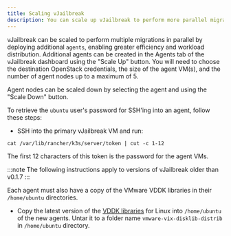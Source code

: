 ```yaml
---
title: Scaling vJailbreak 
description: You can scale up vJailbreak to perform more parallel migrations
---
```


vJailbreak can be scaled to perform multiple migrations in parallel by deploying additional `agents`, enabling greater efficiency and workload distribution.
Additional agents can be created in the Agents tab of the vJailbreak dashboard using the "Scale Up" button. You will need to choose the destination OpenStack credentials, the size of the agent VM(s), and the number of agent nodes up to a maximum of 5.

Agent nodes can be scaled down by selecting the agent and using the "Scale Down" button.

To retrieve the `ubuntu` user's password for SSH'ing into an agent, follow these steps:
- SSH into the primary vJailbreak VM and run:
```shell
cat /var/lib/rancher/k3s/server/token | cut -c 1-12
```
The first 12 characters of this token is the password for the agent VMs. 

:::note 
The following instructions apply to versions of vJailbreak older than v0.1.7
:::

Each agent must also have a copy of the VMware VDDK libraries in their `/home/ubuntu` directories.
- Copy the latest version of the [VDDK libraries](https://developer.broadcom.com/sdks/vmware-virtual-disk-development-kit-vddk/8.0) for Linux into `/home/ubuntu` of the new agents. Untar it to a folder name `vmware-vix-disklib-distrib` in `/home/ubuntu` directory.